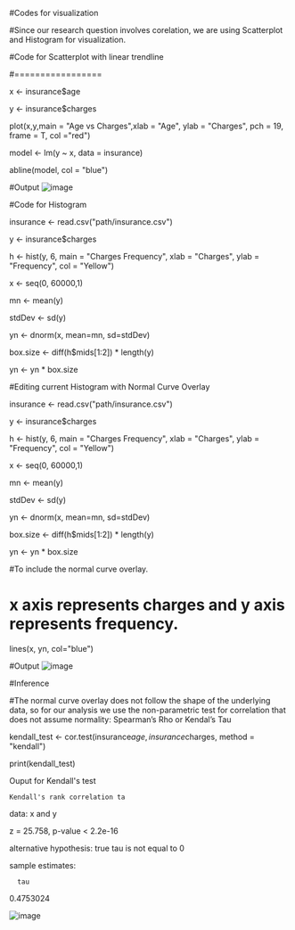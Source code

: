 #Codes for visualization

#Since our research question involves corelation, we are using Scatterplot and Histogram for visualization.

#Code for Scatterplot with linear trendline

#=================

x <- insurance$age

y <- insurance$charges

plot(x,y,main = "Age vs Charges",xlab = "Age", ylab = "Charges", pch = 19, frame = T, col ="red")

model <- lm(y ~ x, data = insurance)

abline(model, col = "blue")


#Output
![image](https://github.com/user-attachments/assets/126b0e05-0f8c-4f83-bcd9-1a018869ef05)


#Code for Histogram

insurance <- read.csv("path/insurance.csv")

y <- insurance$charges

h <- hist(y, 6, main = "Charges Frequency", xlab = "Charges", ylab = "Frequency", col = "Yellow")

x <- seq(0, 60000,1)

mn <- mean(y)

stdDev <- sd(y)

yn <- dnorm(x, mean=mn, sd=stdDev)

box.size <- diff(h$mids[1:2]) * length(y)

yn <- yn * box.size

#Editing current Histogram with Normal Curve Overlay

insurance <- read.csv("path/insurance.csv")

y <- insurance$charges

h <- hist(y, 6, main = "Charges Frequency", xlab = "Charges", ylab = "Frequency", col = "Yellow")

x <- seq(0, 60000,1)

mn <- mean(y)

stdDev <- sd(y)

yn <- dnorm(x, mean=mn, sd=stdDev)

box.size <- diff(h$mids[1:2]) * length(y)

yn <- yn * box.size

#To include the normal curve overlay. 

# x axis represents charges and y axis represents frequency.

lines(x, yn, col="blue")

#Output
![image](https://github.com/user-attachments/assets/cff7a0f5-b2f4-4c4a-b6c2-8ecf48f62e94)

#Inference 

#The normal curve overlay does not follow the shape of the underlying data, so for our analysis we  use the non-parametric test for correlation that does not assume normality: Spearman’s Rho or Kendal’s Tau

kendall_test <- cor.test(insurance$age, insurance$charges, method = "kendall")

print(kendall_test)

Ouput for Kendall's test

	Kendall's rank correlation ta

data:  x and y

z = 25.758, p-value < 2.2e-16

alternative hypothesis: true tau is not equal to 0

sample estimates:

      tau 

0.4753024

![image](https://github.com/user-attachments/assets/17a9d45a-3484-45df-9685-68ea010622b6)


